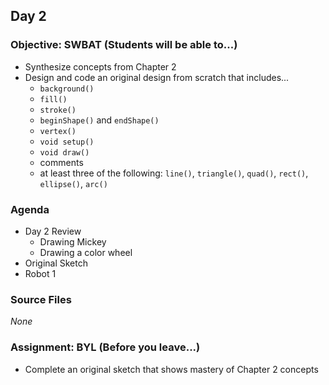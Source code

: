 ## Day 2

### Objective: SWBAT (Students will be able to...)
- Synthesize concepts from Chapter 2
- Design and code an original design from scratch that includes...
    - `background()`
    - `fill()`
    - `stroke()`
    - `beginShape()` and `endShape()`
    - `vertex()`
    - `void setup()`
    - `void draw()`
    - comments
    - at least three of the following: `line()`, `triangle()`, `quad()`, `rect()`, `ellipse()`, `arc()`

### Agenda
- Day 2 Review
    - Drawing Mickey
    - Drawing a color wheel
- Original Sketch
- Robot 1

### Source Files
_None_

### Assignment: BYL (Before you leave...)
- Complete an original sketch that shows mastery of Chapter 2 concepts